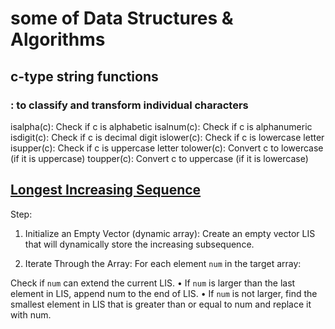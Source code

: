 # some of Data Structures & Algorithms

## c-type string functions
### [<cctype>](https://cplusplus.com/reference/cctype/): to classify and transform individual characters
isalpha(c): Check if c is alphabetic 
isalnum(c): Check if c is alphanumeric
isdigit(c): Check if c is decimal digit
islower(c): Check if c is lowercase letter 
isupper(c):	Check if c is uppercase letter
tolower(c): Convert c to lowercase (if it is uppercase)
toupper(c): Convert c to uppercase (if it is lowercase)

## [Longest Increasing Sequence](https://leetcode.com/problems/longest-increasing-subsequence)

Step: 
1. Initialize an Empty Vector (dynamic array): Create an empty vector LIS that will dynamically store the increasing subsequence.

2. Iterate Through the Array: For each element `num` in the target array:

Check if `num` can extend the current LIS.
• If `num` is larger than the last element in LIS, append num to the end of LIS.
• If `num` is not larger, find the smallest element in LIS that is greater than or equal to num and replace it with num.
